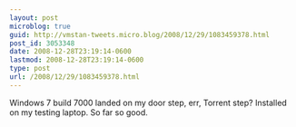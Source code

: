 ```yaml
---
layout: post
microblog: true
guid: http://vmstan-tweets.micro.blog/2008/12/29/1083459378.html
post_id: 3053348
date: 2008-12-28T23:19:14-0600
lastmod: 2008-12-28T23:19:14-0600
type: post
url: /2008/12/29/1083459378.html
---
```

Windows 7 build 7000 landed on my door step, err, Torrent step? Installed on my testing laptop. So far so good.
